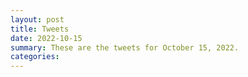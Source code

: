```yaml
---
layout: post
title: Tweets
date: 2022-10-15
summary: These are the tweets for October 15, 2022.
categories:
---
```



